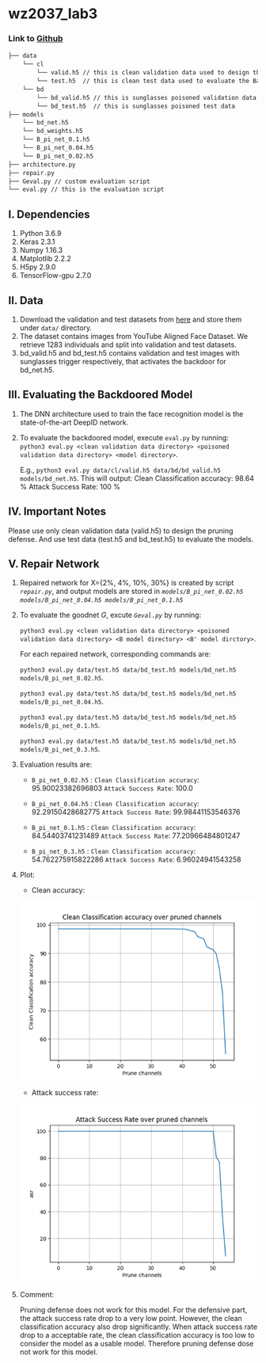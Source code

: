 # wz2037_lab3
### Link to [Github](https://github.com/wwZhang0215/wz2037_lab3)
```bash
├── data 
    └── cl
        └── valid.h5 // this is clean validation data used to design the defense
        └── test.h5  // this is clean test data used to evaluate the BadNet
    └── bd
        └── bd_valid.h5 // this is sunglasses poisoned validation data
        └── bd_test.h5  // this is sunglasses poisoned test data
├── models
    └── bd_net.h5
    └── bd_weights.h5
    └── B_pi_net_0.1.h5
    └── B_pi_net_0.04.h5
    └── B_pi_net_0.02.h5
├── architecture.py
├── repair.py
├── Geval.py // custom evaluation script
└── eval.py // this is the evaluation script
```

## I. Dependencies
   1. Python 3.6.9
   2. Keras 2.3.1
   3. Numpy 1.16.3
   4. Matplotlib 2.2.2
   5. H5py 2.9.0
   6. TensorFlow-gpu 2.7.0
   
## II. Data
   1. Download the validation and test datasets from [here](https://drive.google.com/drive/folders/1Rs68uH8Xqa4j6UxG53wzD0uyI8347dSq?usp=sharing) and store them under `data/` directory.
   2. The dataset contains images from YouTube Aligned Face Dataset. We retrieve 1283 individuals and split into validation and test datasets.
   3. bd_valid.h5 and bd_test.h5 contains validation and test images with sunglasses trigger respectively, that activates the backdoor for bd_net.h5. 

## III. Evaluating the Backdoored Model
   1. The DNN architecture used to train the face recognition model is the state-of-the-art DeepID network. 
   2. To evaluate the backdoored model, execute `eval.py` by running:  
      `python3 eval.py <clean validation data directory> <poisoned validation data directory> <model directory>`.
      
      E.g., `python3 eval.py data/cl/valid.h5 data/bd/bd_valid.h5 models/bd_net.h5`. This will output:
      Clean Classification accuracy: 98.64 %
      Attack Success Rate: 100 %

## IV. Important Notes
Please use only clean validation data (valid.h5) to design the pruning defense. And use test data (test.h5 and bd_test.h5) to evaluate the models. 

## V. Repair Network
  1. Repaired network for X={2%, 4%, 10%, 30%} is created by script *`repair.py`*, and output models are stored in *`models/B_pi_net_0.02.h5 models/B_pi_net_0.04.h5 models/B_pi_net_0.1.h5`* 
  2. To evaluate the goodnet *G*, excute *`Geval.py`* by running:
  
     `python3 eval.py <clean validation data directory> <poisoned validation data directory> <B model directory> <B' model dirctory>`.
     
     For each repaired network, corresponding commands are:

     `python3 eval.py data/test.h5 data/bd_test.h5 models/bd_net.h5 models/B_pi_net_0.02.h5`.

     `python3 eval.py data/test.h5 data/bd_test.h5 models/bd_net.h5 models/B_pi_net_0.04.h5`.

     `python3 eval.py data/test.h5 data/bd_test.h5 models/bd_net.h5 models/B_pi_net_0.1.h5`.

     `python3 eval.py data/test.h5 data/bd_test.h5 models/bd_net.h5 models/B_pi_net_0.3.h5`.

  3. Evaluation results are:

      - `B_pi_net_0.02.h5` : `Clean Classification accuracy`: 95.90023382696803
`Attack Success Rate`: 100.0

      - `B_pi_net_0.04.h5` : `Clean Classification accuracy`: 92.29150428682775
`Attack Success Rate`: 99.98441153546376

      - `B_pi_net_0.1.h5` : `Clean Classification accuracy`: 84.54403741231489
`Attack Success Rate`: 77.20966484801247

      - `B_pi_net_0.3.h5` : `Clean Classification accuracy`: 54.762275915822286
`Attack Success Rate`: 6.96024941543258

  4. Plot:
    
     - Clean accuracy: 
     
     ![](clean.png)

     - Attack success rate:

     ![](asr.png)

  5. Comment:
  
      Pruning defense does not work for this model. For the defensive part, the attack success rate drop to a very low point. However, the clean classification accuracy also drop significantly. When attack success rate drop to a acceptable rate, the clean classification accuracy is too low to consider the model as a usable model. Therefore pruning defense dose not work for this model.